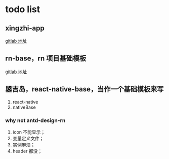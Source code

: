 # todo list

## xingzhi-app

[gitlab 地址](https://www.heikemen.cn/gitlab/anzhi/xingzhi-app.git)

## rn-base，rn 项目基础模板

[gitlab 地址](https://github.com/livelybone/rn-base.git)

## 曌吉岛，react-native-base，当作一个基础模板来写

1. react-native
2. nativeBase

### why not antd-design-rn

1. icon 不能显示；
2. 变量定义文件；
3. 实例麻烦；
4. header 都没；

